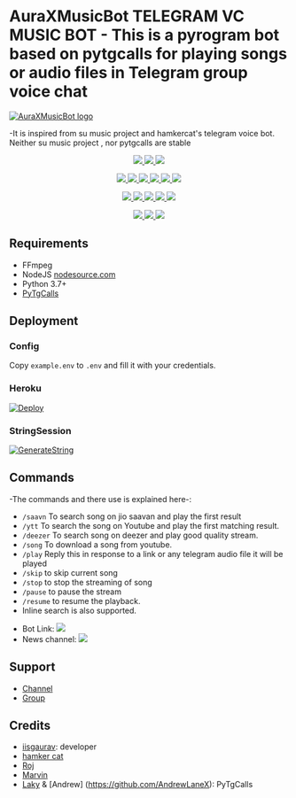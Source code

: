 # AuraXMusicBot TELEGRAM VC MUSIC BOT - This is a pyrogram bot based on pytgcalls for playing songs or audio files in Telegram group voice chat
[![AuraXMusicBot logo](https://telegra.ph/file/d21963be67c93841589ee.jpg)](https://t.me/AuraXNetwork)


-It is inspired from su music project and hamkercat's telegram voice bot.
Neither su music project , nor pytgcalls are stable


<p align="center">
<a href="https://app.codacy.com/gh/AuraXNetwork/AuraXMusicBot?utm_source=github.com&utm_medium=referral&utm_content=AuraXNetwork/AuraXMusicBot&utm_campaign=Badge_Grade_Settings" alt="Codacy Badge">
<img src="https://api.codacy.com/project/badge/Grade/6141417ceaf84545bab6bd671503df51" /> </a>
<a href="https://github.com/AuraXNetwork/AuraXMusicBot" alt="Libraries.io dependency status for GitHub repo"> <img src="https://img.shields.io/librariesio/github/AuraXNetwork/AuraXMusicBot" /> </a>
<a href="http://hits.dwyl.com/AuraXNetwork/AuraXMusicBot" alt="HitCount"> <img src="http://hits.dwyl.com/AuraXNetwork/AuraXMusicBot.svg" /> </a>
</p>
<p align="center">
<a href="https://github.com/AuraXNetwork/AuraXMusicBot" alt="GitHub closed issues"> <img src="https://img.shields.io/github/issues-closed-raw/AuraXNetwork/AuraXMusicBot?style=flat&logo=github&color=success" /> </a>
<a href="https://github.com/AuraXNetwork/AuraXMusicBot" alt="GitHub commit activity"> <img src="https://img.shields.io/github/commit-activity/m/AuraXNetwork/AuraXMusicBot" /> </a>
<a href="https://github.com/AuraXNetwork/AuraXMusicBot/graphs/contributors" alt="GitHub contributors"> <img src="https://img.shields.io/github/contributors/AuraXNetwork/AuraXMusicBot?style=flat&logo=github" /> </a>
<a href="https://github.com/AuraXNetwork/AuraXMusicBot/network/members" alt="GitHub forks"> <img src="https://img.shields.io/github/forks/AuraXNetwork/AuraXMusicBot?label=Forks&logo=github" /> </a>
<a href="https://github.com/AuraXNetwork/AuraXMusicBot" alt="GitHub closed pull requests"> <img src="https://img.shields.io/github/issues-pr-closed-raw/AuraXNetwork/AuraXMusicBot?color=success" /> </a>
<a href="https://github.com/AuraXNetwork/AuraXMusicBot" alt="GitHub issues"> <img src="https://img.shields.io/github/issues-raw/AuraXNetwork/AuraXMusicBot?style=flat&logo=github&color=yellow" /> </a>
</p>
<p align="center">
<a href="https://github.com/AuraXNetwork/AuraXMusicBot" alt="GitHub release (latest by date including pre-releases)"> <img src="https://img.shields.io/github/v/release/AuraXNetwork/AuraXMusicBot?include_prereleases?style=flat&logo=github" /> </a>
<a href="https://www.python.org/" alt="made-with-python"> <img src="https://img.shields.io/badge/Made%20with-Python-1f425f.svg?style=flat&logo=python&color=blue" /> </a>
<a href="https://github.com/AuraXNetwork/AuraXMusicBot" alt="Docker!"> <img src="https://aleen42.github.io/badges/src/docker.svg" /> </a>
<a href="https://github.com/AuraXNetwork/AuraXMusicBot" alt="GitHub repo size"> <img src="https://img.shields.io/github/repo-size/AuraXNetwork/AuraXMusicBot" /> </a>
<a href="https://github.com/AuraXNetwork/AuraXMusicBot/blob/master/LICENSE" alt="GPLv3 license"> <img src="https://img.shields.io/badge/License-GPLv3-blue.svg" /> </a>
</p>
<p align="center">
<a href="https://t.me/AuraXMusicBotUpdates" alt="Telegram!"> <img src="https://aleen42.github.io/badges/src/telegram.svg" /> </a>
<a href="https://github.com/AuraXNetwork/AuraXMusicBot/graphs/commit-activity" alt="Maintenance"> <img src="https://img.shields.io/badge/Maintained%3F-yes-green.svg" /> </a>
<a href="https://makeapullrequest.com" alt="PRs Welcome"> <img src="https://img.shields.io/badge/PRs-welcome-brightgreen.svg?style=flat-square" /> </a>
</p>


## Requirements

- FFmpeg
- NodeJS [nodesource.com](https://nodesource.com/)
- Python 3.7+
- [PyTgCalls](https://github.com/pytgcalls/pytgcalls)

## Deployment

### Config

Copy `example.env` to `.env` and fill it with your credentials.



### Heroku
 [![Deploy](https://www.herokucdn.com/deploy/button.svg)](https://heroku.com/deploy?template=https://github.com/AuraXNetwork/AuraXMusicBot.git)

### StringSession

[![GenerateString](https://img.shields.io/badge/repl.it-generateString-yellowgreen)](https://replit.com/@iisgaurav/AuraXVCBot#main.py) 

## Commands
-The commands and there use is explained here-:
- `/saavn` To search song on jio saavan and play the first result 
- `/ytt` To search the song on Youtube and play the first matching result.
- `/deezer` To search song on deezer and play good quality stream.
- `/song` To download a song from youtube.
- `/play` Reply this in response to a link or any telegram audio file it will be played 
- `/skip` to skip current song 
- `/stop` to stop the streaming of song 
- `/pause` to pause the stream 
- `/resume` to resume the playback. 
- Inline search is also supported.

* Bot Link:  <a href="https://t.me/AuraXMusicBot" alt="AuraXMusicBot"> <img src="https://img.shields.io/badge/%F0%9F%A4%96%20-AuraXMusicBot-blue" /> </a>
* News channel: <a  href="https://t.me/AuraXUpdates" alt="AuraXMusicBot Updates"> <img  src="https://img.shields.io/badge/%F0%9F%92%A1-AuraXMusicBot%20Updates-9cf" /> </a>

## Support
- [Channel](https://t.me/AuraXNetwork)
- [Group](https://t.me/AuraXSupport)

## Credits
- [iisgaurav](https://github.com/iisgaurav): developer
- [hamker cat](https://github.com/thehamkercat/Telegram_VC_Bot)
- [Roj](https://github.com/rojserbest)
- [Marvin](https://github.com/BlackStoneReborn)
- [Laky](https://github.com/Laky-64) & [Andrew] (https://github.com/AndrewLaneX): PyTgCalls

